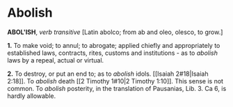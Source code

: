 # Abolish

**ABOL'ISH**, _verb transitive_ \[Latin abolco; from ab and oleo, olesco, to grow.\]

**1.** To make void; to annul; to abrogate; applied chiefly and appropriately to established laws, contracts, rites, customs and institutions - as to _abolish_ laws by a repeal, actual or virtual.

**2.** To destroy, or put an end to; as to _abolish_ idols. [[Isaiah 2#18|Isaiah 2:18]]. To _abolish_ death [[2 Timothy 1#10|2 Timothy 1:10]]. This sense is not common. To _abolish_ posterity, in the translation of Pausanias, Lib. 3. Ca 6, is hardly allowable.